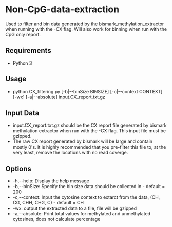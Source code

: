 # Non-CpG-data-extraction
Used to filter and bin data generated by the bismark_methylation_extractor when running with the -CX flag. Will also work for binning when run with the CpG only report.

## Requirements
* Python 3

## Usage
* python CX_filtering.py [-b|--binSize BINSIZE] [-c|--context CONTEXT] [-wx] [-a|--absolute] input.CX_report.txt.gz

## Input Data
* input.CX_report.txt.gz should be the CX report file generated by bismark methylation extractor when run with the -CX flag. 
This input file must be gzipped.
* The raw CX report generated by bismark will be large and contain mostly 0's. It is highly recommended that you pre-filter this file to, at the very least, remove the locations with no read coverge.

## Options
* -h,--help: Display the help message
* -b,--binSize: Specify the bin size data should be collected in - default = 200
* -c,--context: Input the cytosine context to extarct from the data, (CH, CG, CHH, CHG, C) - default = CH
* -wx: output the extracted data to a file, file will be gzipped
* -a,--absolute: Print total values for methylated and unmethylated cytosines, does not calculate percentage
